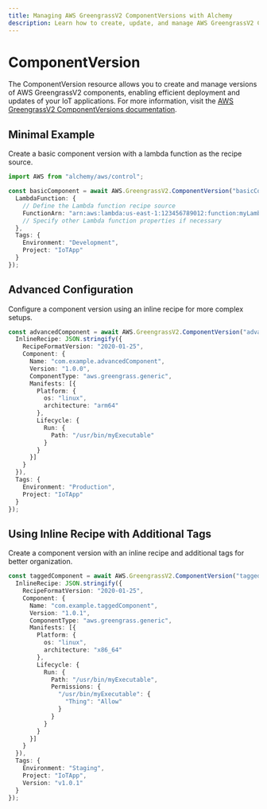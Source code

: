 ```yaml
---
title: Managing AWS GreengrassV2 ComponentVersions with Alchemy
description: Learn how to create, update, and manage AWS GreengrassV2 ComponentVersions using Alchemy Cloud Control.
---
```


# ComponentVersion

The ComponentVersion resource allows you to create and manage versions of AWS GreengrassV2 components, enabling efficient deployment and updates of your IoT applications. For more information, visit the [AWS GreengrassV2 ComponentVersions documentation](https://docs.aws.amazon.com/greengrassv2/latest/userguide/).

## Minimal Example

Create a basic component version with a lambda function as the recipe source.

```ts
import AWS from "alchemy/aws/control";

const basicComponent = await AWS.GreengrassV2.ComponentVersion("basicComponent", {
  LambdaFunction: {
    // Define the Lambda function recipe source
    FunctionArn: "arn:aws:lambda:us-east-1:123456789012:function:myLambdaFunction",
    // Specify other Lambda function properties if necessary
  },
  Tags: {
    Environment: "Development",
    Project: "IoTApp"
  }
});
```

## Advanced Configuration

Configure a component version using an inline recipe for more complex setups.

```ts
const advancedComponent = await AWS.GreengrassV2.ComponentVersion("advancedComponent", {
  InlineRecipe: JSON.stringify({
    RecipeFormatVersion: "2020-01-25",
    Component: {
      Name: "com.example.advancedComponent",
      Version: "1.0.0",
      ComponentType: "aws.greengrass.generic",
      Manifests: [{
        Platform: {
          os: "linux",
          architecture: "arm64"
        },
        Lifecycle: {
          Run: {
            Path: "/usr/bin/myExecutable"
          }
        }
      }]
    }
  }),
  Tags: {
    Environment: "Production",
    Project: "IoTApp"
  }
});
```

## Using Inline Recipe with Additional Tags

Create a component version with an inline recipe and additional tags for better organization.

```ts
const taggedComponent = await AWS.GreengrassV2.ComponentVersion("taggedComponent", {
  InlineRecipe: JSON.stringify({
    RecipeFormatVersion: "2020-01-25",
    Component: {
      Name: "com.example.taggedComponent",
      Version: "1.0.1",
      ComponentType: "aws.greengrass.generic",
      Manifests: [{
        Platform: {
          os: "linux",
          architecture: "x86_64"
        },
        Lifecycle: {
          Run: {
            Path: "/usr/bin/myExecutable",
            Permissions: {
              "/usr/bin/myExecutable": {
                "Thing": "Allow"
              }
            }
          }
        }
      }]
    }
  }),
  Tags: {
    Environment: "Staging",
    Project: "IoTApp",
    Version: "v1.0.1"
  }
});
```